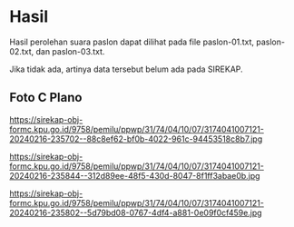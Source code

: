 # Hasil

Hasil perolehan suara paslon dapat dilihat pada file paslon-01.txt, paslon-02.txt, dan paslon-03.txt.

Jika tidak ada, artinya data tersebut belum ada pada SIREKAP.

## Foto C Plano

https://sirekap-obj-formc.kpu.go.id/9758/pemilu/ppwp/31/74/04/10/07/3174041007121-20240216-235702--88c8ef62-bf0b-4022-961c-94453518c8b7.jpg

https://sirekap-obj-formc.kpu.go.id/9758/pemilu/ppwp/31/74/04/10/07/3174041007121-20240216-235844--312d89ee-48f5-430d-8047-8f1ff3abae0b.jpg

https://sirekap-obj-formc.kpu.go.id/9758/pemilu/ppwp/31/74/04/10/07/3174041007121-20240216-235802--5d79bd08-0767-4df4-a881-0e09f0cf459e.jpg
